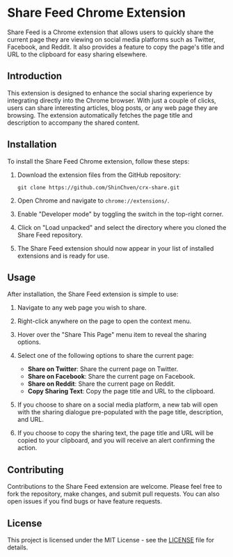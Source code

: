 # Share Feed Chrome Extension

Share Feed is a Chrome extension that allows users to quickly share the current page they are viewing on social media platforms such as Twitter, Facebook, and Reddit. It also provides a feature to copy the page's title and URL to the clipboard for easy sharing elsewhere.

## Introduction

This extension is designed to enhance the social sharing experience by integrating directly into the Chrome browser. With just a couple of clicks, users can share interesting articles, blog posts, or any web page they are browsing. The extension automatically fetches the page title and description to accompany the shared content.

## Installation

To install the Share Feed Chrome extension, follow these steps:

1. Download the extension files from the GitHub repository:
   ```
   git clone https://github.com/ShinChven/crx-share.git
   ```

2. Open Chrome and navigate to `chrome://extensions/`.

3. Enable "Developer mode" by toggling the switch in the top-right corner.

4. Click on "Load unpacked" and select the directory where you cloned the Share Feed repository.

5. The Share Feed extension should now appear in your list of installed extensions and is ready for use.

## Usage

After installation, the Share Feed extension is simple to use:

1. Navigate to any web page you wish to share.

2. Right-click anywhere on the page to open the context menu.

3. Hover over the "Share This Page" menu item to reveal the sharing options.

4. Select one of the following options to share the current page:
   - **Share on Twitter**: Share the current page on Twitter.
   - **Share on Facebook**: Share the current page on Facebook.
   - **Share on Reddit**: Share the current page on Reddit.
   - **Copy Sharing Text**: Copy the page title and URL to the clipboard.

5. If you choose to share on a social media platform, a new tab will open with the sharing dialogue pre-populated with the page title, description, and URL.

6. If you choose to copy the sharing text, the page title and URL will be copied to your clipboard, and you will receive an alert confirming the action.

## Contributing

Contributions to the Share Feed extension are welcome. Please feel free to fork the repository, make changes, and submit pull requests. You can also open issues if you find bugs or have feature requests.

## License

This project is licensed under the MIT License - see the [LICENSE](LICENSE) file for details.
